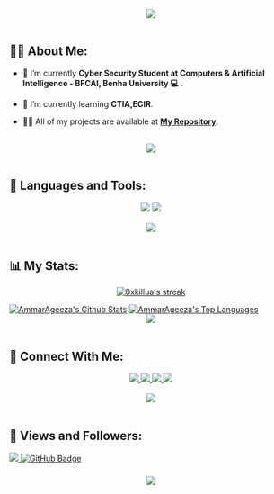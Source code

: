 <div align="center">
    <img src="https://readme-typing-svg.herokuapp.com/?font=Righteous&size=35&center=true&vCenter=true&width=500&height=70&duration=4000&lines=Hi+There!+👋;+I'm+Elsayed++Osama+aka+killua;"/>
</div>

<br>

## 🙋‍♂️ About Me:

- 🔭 I’m currently **Cyber Security Student at Computers & Artificial Intelligence - BFCAI, Benha University 💻** .

- 🌱 I’m currently learning **CTIA,ECIR**.

- 👨‍💻 All of my projects are available at **[My Repository](https://github.com/0xkillua?tab=repositories)**.

<br>
<div align="center">
    <img src="https://user-images.githubusercontent.com/73097560/115834477-dbab4500-a447-11eb-908a-139a6edaec5c.gif" />
</div>
<br>

## 🚀 Languages and Tools:
<div align="center">
    <img src="https://skillicons.dev/icons?i=kali,linux,github,vscode,phpstorm,notion,bash" />
    <img src="https://skillicons.dev/icons?i=python,php,mysql,javascript,html,css,postman" /><br>
</div>

<br>
<div align="center">
    <img src="https://user-images.githubusercontent.com/73097560/115834477-dbab4500-a447-11eb-908a-139a6edaec5c.gif" />
</div>
<br>

## 📊 My Stats:

<p align="center">
    <a href="https://github.com/0xkillua/github-readme-streak-stats">
        <img title="🔥 Get streak stats for your profile at git.io/streak-stats" alt="0xkillua's streak" src="https://github-readme-streak-stats.herokuapp.com/?user=AmmarAgeeza&theme=black-ice&hide_border=true&stroke=0000&background=060A0CD0"/>
    </a>
</p>
<a href="https://github.com/0xkillua/github-readme-stats"><img alt="AmmarAgeeza's Github Stats" src="https://github-readme-stats.vercel.app/api?username=0xkillua&show_icons=true&count_private=true&theme=react&hide_border=true&bg_color=0D1117" /></a>
<a href="https://github.com/0xkillua/github-readme-stats"><img alt="AmmarAgeeza's Top Languages" src="https://github-readme-stats.vercel.app/api/top-langs/?username=0xkillua&langs_count=8&count_private=true&layout=compact&theme=react&hide_border=true&bg_color=0D1117" /></a>

<br>
<div align="center">
    <img src="https://user-images.githubusercontent.com/73097560/115834477-dbab4500-a447-11eb-908a-139a6edaec5c.gif" />
</div>
<br>

## 🤝 Connect With Me:

<div align="center">
    <a href="https://www.linkedin.com/in/elsayed-osama/" target="_blank">
        <img src="https://img.shields.io/badge/LinkedIn-0077B5?style=for-the-badge&logo=linkedin&logoColor=white" target="_blank" />
    </a>
  <a href="mailto:heikalsayed@gmail.com">
    <img src="https://img.shields.io/badge/Gmail-333333?style=for-the-badge&logo=gmail&logoColor=red" />
  </a>
     </a>
     <a href="https://twitter.com/Elsayed_Osam0">
   <img src="https://img.shields.io/badge/Tewitter-0077B5?style=for-the-badge&logo=x&logoColor=black" />

  </a>
     <a href="https://t.me/Elsayed_osama">
    <img src="https://img.shields.io/badge/Telegram-0077B5?style=for-the-badge&logo=telegram&logoColor=white" />
  </a>
</div>

<br>
<div align="center">
    <img src="https://user-images.githubusercontent.com/73097560/115834477-dbab4500-a447-11eb-908a-139a6edaec5c.gif" />
</div>
<br>

## 💜 Views and Followers:

<a href="https://github.com/0xkillua/github-profile-views-counter">
    <img src="https://komarev.com/ghpvc/?username=0xkillua">
</a>
<a href="https://github.com/0xkillua?tab=followers"><img src="https://img.shields.io/github/followers/0xkillua?label=Followers&style=social" alt="GitHub Badge"></a>
<h3 align="center">
    <img src="https://readme-typing-svg.herokuapp.com/?font=Righteous&size=25&center=true&vCenter=true&width=500&height=70&duration=4000&lines=Thanks+for+visiting!+❤️;+Shoot+me+a+message+on+Linkedin!;I'm+Long+Life+Learner">
</h3>

<br/>
